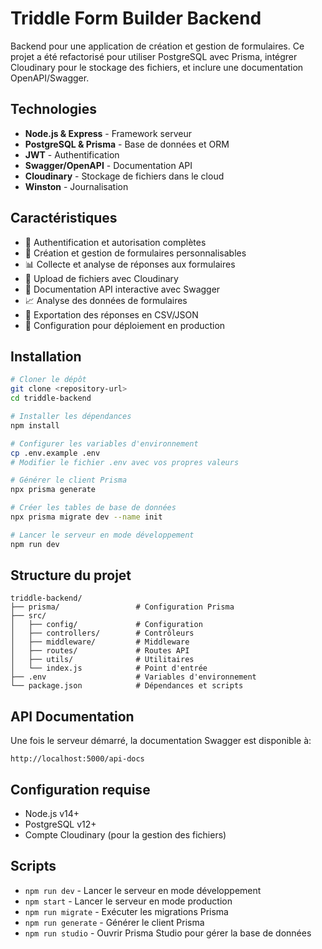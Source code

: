 # Triddle Form Builder Backend

Backend pour une application de création et gestion de formulaires. Ce projet a été refactorisé pour utiliser PostgreSQL avec Prisma, intégrer Cloudinary pour le stockage des fichiers, et inclure une documentation OpenAPI/Swagger.

## Technologies

- **Node.js & Express** - Framework serveur
- **PostgreSQL & Prisma** - Base de données et ORM
- **JWT** - Authentification
- **Swagger/OpenAPI** - Documentation API
- **Cloudinary** - Stockage de fichiers dans le cloud
- **Winston** - Journalisation

## Caractéristiques

- 🔐 Authentification et autorisation complètes
- 📝 Création et gestion de formulaires personnalisables
- 📊 Collecte et analyse de réponses aux formulaires
- 📂 Upload de fichiers avec Cloudinary
- 📑 Documentation API interactive avec Swagger
- 📈 Analyse des données de formulaires
- 🔄 Exportation des réponses en CSV/JSON
- 🚀 Configuration pour déploiement en production

## Installation

```bash
# Cloner le dépôt
git clone <repository-url>
cd triddle-backend

# Installer les dépendances
npm install

# Configurer les variables d'environnement
cp .env.example .env
# Modifier le fichier .env avec vos propres valeurs

# Générer le client Prisma
npx prisma generate

# Créer les tables de base de données
npx prisma migrate dev --name init

# Lancer le serveur en mode développement
npm run dev
```

## Structure du projet

```
triddle-backend/
├── prisma/                 # Configuration Prisma
├── src/
│   ├── config/             # Configuration
│   ├── controllers/        # Contrôleurs
│   ├── middleware/         # Middleware
│   ├── routes/             # Routes API
│   ├── utils/              # Utilitaires
│   └── index.js            # Point d'entrée
├── .env                    # Variables d'environnement
└── package.json            # Dépendances et scripts
```

## API Documentation

Une fois le serveur démarré, la documentation Swagger est disponible à:

```
http://localhost:5000/api-docs
```

## Configuration requise

- Node.js v14+
- PostgreSQL v12+
- Compte Cloudinary (pour la gestion des fichiers)

## Scripts

- `npm run dev` - Lancer le serveur en mode développement
- `npm start` - Lancer le serveur en mode production
- `npm run migrate` - Exécuter les migrations Prisma
- `npm run generate` - Générer le client Prisma
- `npm run studio` - Ouvrir Prisma Studio pour gérer la base de données
